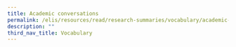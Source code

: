 ```yaml
---
title: Academic conversations
permalink: /elis/resources/read/research-summaries/vocabulary/academic-conversations/
description: ""
third_nav_title: Vocabulary
---
```

